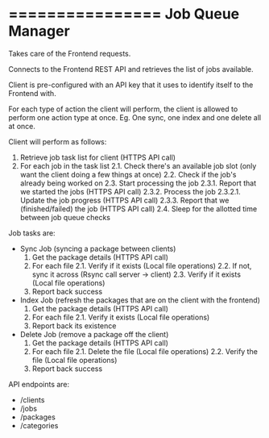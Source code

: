 ================
Job Queue Manager
================

Takes care of the Frontend requests.

Connects to the Frontend REST API and retrieves the list of jobs available.

Client is pre-configured with an API key that it uses to identify itself to the Frontend with.

For each type of action the client will perform, the client is allowed to perform one action type at once.
Eg. One sync, one index and one delete all at once.


Client will perform as follows:
1. Retrieve job task list for client (HTTPS API call)
2. For each job in the task list
    2.1. Check there's an available job slot (only want the client doing a few things at once)
    2.2. Check if the job's already being worked on
    2.3. Start processing the job
        2.3.1. Report that we started the jobs (HTTPS API call)
        2.3.2. Process the job
            2.3.2.1. Update the job progress (HTTPS API call)
        2.3.3. Report that we (finished/failed) the job (HTTPS API call)
    2.4. Sleep for the allotted time between job queue checks


Job tasks are:
* Sync Job (syncing a package between clients)
    1. Get the package details (HTTPS API call)
    2. For each file
        2.1. Verify if it exists (Local file operations)
        2.2. If not, sync it across (Rsync call server -> client)
        2.3. Verify if it exists (Local file operations)
    3. Report back success
* Index Job (refresh the packages that are on the client with the frontend)
    1. Get the package details (HTTPS API call)
    2. For each file
        2.1. Verify it exists (Local file operations)
    3. Report back its existence
* Delete Job (remove a package off the client)
    1. Get the package details (HTTPS API call)
    2. For each file
        2.1. Delete the file (Local file operations)
        2.2. Verify the file (Local file operations)
    3. Report back success


API endpoints are:
* /clients
* /jobs
* /packages
* /categories